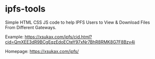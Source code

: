 # ipfs-tools
Simple HTML CSS JS code to help IPFS Users to View &amp; Download Files From Different Gateways.

Example: https://xsukax.com/ipfs/cid.html?cid=QmXEE3dR9BCgEqzEdoECteY97xNr7BhR8RMK8G7F8Bzy4i

Homepage: https://xsukax.com/ipfs/
